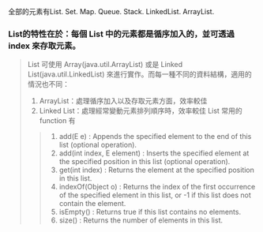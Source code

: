 全部的元素有List. Set. Map. Queue. Stack. LinkedList. ArrayList.

### List的特性在於：每個 List 中的元素都是循序加入的，並可透過 index 來存取元素。
>List 可使用 Array(java.util.ArrayList) 或是 Linked List(java.util.LinkedList) 來進行實作。而每一種不同的資料結構，適用的情況也不同：
>1. ArrayList：處理循序加入以及存取元素方面，效率較佳
>2. Linked List：處理經常變動元素排列順序時，效率較佳
> List 常用的function 有	
>> 1. add(E e) : Appends the specified element to the end of this list (optional operation).
>> 2. add(int index, E element) : Inserts the specified element at the specified position in this list (optional operation).
>> 3. get(int index) : Returns the element at the specified position in this list.
>> 4. indexOf(Object o) : Returns the index of the first occurrence of the specified element in this list, or -1 if this list does not contain the element.
>> 5. isEmpty() : Returns true if this list contains no elements.
>> 6. size() : Returns the number of elements in this list.
